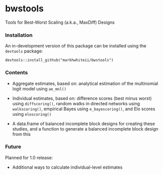 # bwstools

Tools for Best-Worst Scaling (a.k.a., MaxDiff) Designs

### Installation

An in-development version of this package can be installed using the `devtools` package:

```
devtools::install_github("markhwhiteii/bwstools")
```

### Contents

- Aggregate estimates, based on: analytical estimation of the multinomial logit model using `ae_mnl()`

- Individual estimates, based on: difference scores (best minus worst) using `diffscoring()`, random walks in directed networks using `walkscoring()`, empirical Bayes using `e_bayescoring()`, and Elo scores using `eloscoring()`

- A data.frame of balanced incomplete block designs for creating these studies, and a function to generate a balanced incomplete block design from this

### Future

Planned for 1.0 release:

- Additional ways to calculate individual-level estimates
